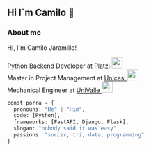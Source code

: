 ## Hi I´m Camilo 👋 
### About me

Hi, I'm Camilo Jaramillo! 
<p>Python Backend Developer at <a href="http://platzi.com/home">Platzi  </a><img src="https://media.giphy.com/media/fYSnHlufseco8Fh93Z/giphy.gif" width="25">
</br>Master in Project Management at <a href="https://icesi.edu.co/home">UnIcesi  </a><img src="https://media.giphy.com/media/fYSnHlufseco8Fh93Z/giphy.gif" width="25">
</br>Mechanical Engineer at <a href="https://www.univalle.edu.co/">UniValle  </a><img src="https://media.giphy.com/media/fYSnHlufseco8Fh93Z/giphy.gif" width="25">

```Python
const porra = {
  pronouns: "He" | "Him",
  code: [Python],
  frameworks: [FastAPI, Django, Flask],
  slogan: "nobody said it was easy"
  passions: "soccer, tri, data, programming"
}
```

<!--
**Porra8802/Porra8802** is a ✨ _special_ ✨ repository because its `README.md` (this file) appears on your GitHub profile.


<h2> 
Here are some ideas to get you started:

- 🔭 I’m currently working on ...
- 🌱 I’m currently learning ...
- 👯 I’m looking to collaborate on ...
- 🤔 I’m looking for help with ...
- 💬 Ask me about ...
- 📫 How to reach me: ...
- 😄 Pronouns: ...
- ⚡ Fun fact: ...
-->
